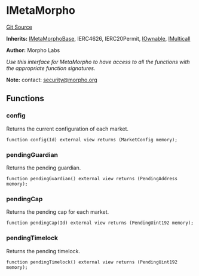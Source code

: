 # IMetaMorpho
[Git Source](https://github.com/Level-Money/contracts/blob/dc473999128bb60d87e479b557f6971af65ff8db/src/v2/interfaces/morpho/IMetaMorpho.sol)

**Inherits:**
[IMetaMorphoBase](/src/v2/interfaces/morpho/IMetaMorpho.sol/interface.IMetaMorphoBase.md), IERC4626, IERC20Permit, [IOwnable](/src/v2/interfaces/morpho/IMetaMorpho.sol/interface.IOwnable.md), [IMulticall](/src/v2/interfaces/morpho/IMetaMorpho.sol/interface.IMulticall.md)

**Author:**
Morpho Labs

*Use this interface for MetaMorpho to have access to all the functions with the appropriate function signatures.*

**Note:**
contact: security@morpho.org


## Functions
### config

Returns the current configuration of each market.


```solidity
function config(Id) external view returns (MarketConfig memory);
```

### pendingGuardian

Returns the pending guardian.


```solidity
function pendingGuardian() external view returns (PendingAddress memory);
```

### pendingCap

Returns the pending cap for each market.


```solidity
function pendingCap(Id) external view returns (PendingUint192 memory);
```

### pendingTimelock

Returns the pending timelock.


```solidity
function pendingTimelock() external view returns (PendingUint192 memory);
```

